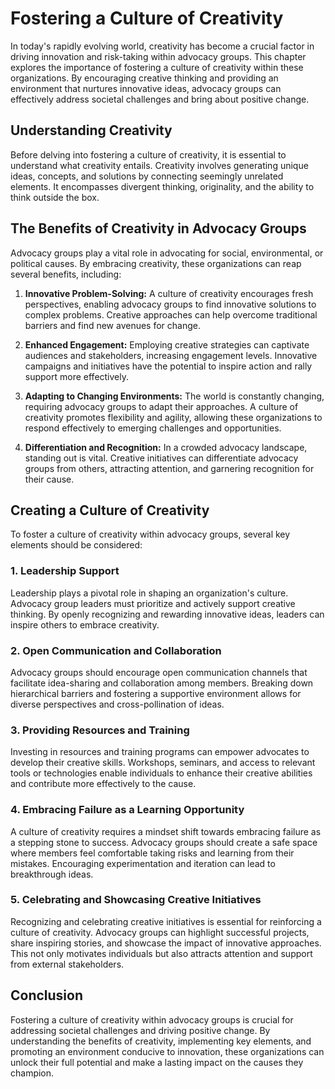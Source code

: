 Fostering a Culture of Creativity
==========================================



In today's rapidly evolving world, creativity has become a crucial factor in driving innovation and risk-taking within advocacy groups. This chapter explores the importance of fostering a culture of creativity within these organizations. By encouraging creative thinking and providing an environment that nurtures innovative ideas, advocacy groups can effectively address societal challenges and bring about positive change.

Understanding Creativity
------------------------

Before delving into fostering a culture of creativity, it is essential to understand what creativity entails. Creativity involves generating unique ideas, concepts, and solutions by connecting seemingly unrelated elements. It encompasses divergent thinking, originality, and the ability to think outside the box.

The Benefits of Creativity in Advocacy Groups
---------------------------------------------

Advocacy groups play a vital role in advocating for social, environmental, or political causes. By embracing creativity, these organizations can reap several benefits, including:

1. **Innovative Problem-Solving:** A culture of creativity encourages fresh perspectives, enabling advocacy groups to find innovative solutions to complex problems. Creative approaches can help overcome traditional barriers and find new avenues for change.

2. **Enhanced Engagement:** Employing creative strategies can captivate audiences and stakeholders, increasing engagement levels. Innovative campaigns and initiatives have the potential to inspire action and rally support more effectively.

3. **Adapting to Changing Environments:** The world is constantly changing, requiring advocacy groups to adapt their approaches. A culture of creativity promotes flexibility and agility, allowing these organizations to respond effectively to emerging challenges and opportunities.

4. **Differentiation and Recognition:** In a crowded advocacy landscape, standing out is vital. Creative initiatives can differentiate advocacy groups from others, attracting attention, and garnering recognition for their cause.

Creating a Culture of Creativity
--------------------------------

To foster a culture of creativity within advocacy groups, several key elements should be considered:

### 1. Leadership Support

Leadership plays a pivotal role in shaping an organization's culture. Advocacy group leaders must prioritize and actively support creative thinking. By openly recognizing and rewarding innovative ideas, leaders can inspire others to embrace creativity.

### 2. Open Communication and Collaboration

Advocacy groups should encourage open communication channels that facilitate idea-sharing and collaboration among members. Breaking down hierarchical barriers and fostering a supportive environment allows for diverse perspectives and cross-pollination of ideas.

### 3. Providing Resources and Training

Investing in resources and training programs can empower advocates to develop their creative skills. Workshops, seminars, and access to relevant tools or technologies enable individuals to enhance their creative abilities and contribute more effectively to the cause.

### 4. Embracing Failure as a Learning Opportunity

A culture of creativity requires a mindset shift towards embracing failure as a stepping stone to success. Advocacy groups should create a safe space where members feel comfortable taking risks and learning from their mistakes. Encouraging experimentation and iteration can lead to breakthrough ideas.

### 5. Celebrating and Showcasing Creative Initiatives

Recognizing and celebrating creative initiatives is essential for reinforcing a culture of creativity. Advocacy groups can highlight successful projects, share inspiring stories, and showcase the impact of innovative approaches. This not only motivates individuals but also attracts attention and support from external stakeholders.

Conclusion
----------

Fostering a culture of creativity within advocacy groups is crucial for addressing societal challenges and driving positive change. By understanding the benefits of creativity, implementing key elements, and promoting an environment conducive to innovation, these organizations can unlock their full potential and make a lasting impact on the causes they champion.

